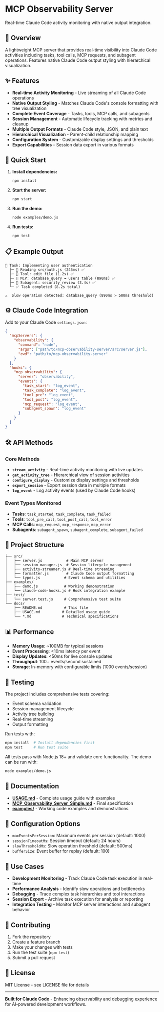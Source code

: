 # MCP Observability Server

Real-time Claude Code activity monitoring with native output integration.

## 🎯 Overview

A lightweight MCP server that provides real-time visibility into Claude Code activities including tasks, tool calls, MCP requests, and subagent operations. Features native Claude Code output styling with hierarchical visualization.

## ✨ Features

- **Real-time Activity Monitoring** - Live streaming of all Claude Code operations
- **Native Output Styling** - Matches Claude Code's console formatting with tree visualization
- **Complete Event Coverage** - Tasks, tools, MCP calls, and subagents
- **Session Management** - Automatic lifecycle tracking with metrics and cleanup
- **Multiple Output Formats** - Claude Code style, JSON, and plain text
- **Hierarchical Visualization** - Parent-child relationship mapping
- **Configuration System** - Customizable display settings and thresholds
- **Export Capabilities** - Session data export in various formats

## 🚀 Quick Start

1. **Install dependencies:**
   ```bash
   npm install
   ```

2. **Start the server:**
   ```bash
   npm start
   ```

3. **Run the demo:**
   ```bash
   node examples/demo.js
   ```

4. **Run tests:**
   ```bash
   npm test
   ```

## 📋 Example Output

```
🔄 Task: Implementing user authentication
  ├─ 📁 Reading src/auth.js (245ms) ✅
  ├─ 🔧 Tool: edit_file (1.2s) ✅
  ├─ 📡 MCP: database_query → users table (890ms) ✅
  ├─ 🤖 Subagent: security_review (3.4s) ✅
  └─ ✅ Task completed (8.2s total)

⚠️  Slow operation detected: database_query (890ms > 500ms threshold)
```

## ⚙️ Claude Code Integration

Add to your Claude Code `settings.json`:

```json
{
  "mcpServers": {
    "observability": {
      "command": "node",
      "args": ["path/to/mcp-observability-server/src/server.js"],
      "cwd": "path/to/mcp-observability-server"
    }
  },
  "hooks": {
    "mcp_observability": {
      "server": "observability",
      "events": {
        "task_start": "log_event",
        "task_complete": "log_event",
        "tool_pre": "log_event",
        "tool_post": "log_event",
        "mcp_request": "log_event",
        "subagent_spawn": "log_event"
      }
    }
  }
}
```

## 🛠️ API Methods

### Core Methods
- **`stream_activity`** - Real-time activity monitoring with live updates
- **`get_activity_tree`** - Hierarchical view of session activities
- **`configure_display`** - Customize display settings and thresholds
- **`export_session`** - Export session data in multiple formats
- **`log_event`** - Log activity events (used by Claude Code hooks)

### Event Types Monitored
- **Tasks**: `task_started`, `task_complete`, `task_failed`
- **Tools**: `tool_pre_call`, `tool_post_call`, `tool_error`
- **MCP Calls**: `mcp_request`, `mcp_response`, `mcp_error`
- **Subagents**: `subagent_spawn`, `subagent_complete`, `subagent_failed`

## 📁 Project Structure

```
├── src/
│   ├── server.js           # Main MCP server
│   ├── session-manager.js  # Session lifecycle management
│   ├── activity-streamer.js # Real-time streaming
│   ├── formatter.js        # Claude Code output formatting
│   └── types.js           # Event schema and utilities
├── examples/
│   ├── demo.js            # Working demonstration
│   └── claude-code-hooks.js # Hook integration example
├── test/
│   └── server.test.js     # Comprehensive test suite
└── docs/
    ├── README.md          # This file
    ├── USAGE.md          # Detailed usage guide
    └── *.md              # Technical specifications
```

## 📊 Performance

- **Memory Usage**: ~100MB for typical sessions
- **Event Processing**: <10ms latency per event
- **Display Updates**: <50ms for live console updates
- **Throughput**: 100+ events/second sustained
- **Storage**: In-memory with configurable limits (1000 events/session)

## 🧪 Testing

The project includes comprehensive tests covering:
- Event schema validation
- Session management lifecycle
- Activity tree building
- Real-time streaming
- Output formatting

Run tests with:
```bash
npm install  # Install dependencies first
npm test     # Run test suite
```

All tests pass with Node.js 18+ and validate core functionality. The demo can be run with:
```bash
node examples/demo.js
```

## 📖 Documentation

- **[USAGE.md](USAGE.md)** - Complete usage guide with examples
- **[MCP_Observability_Server_Simple.md](MCP_Observability_Server_Simple.md)** - Final specification
- **[examples/](examples/)** - Working code examples and demonstrations

## 🔧 Configuration Options

- `maxEventsPerSession`: Maximum events per session (default: 1000)
- `sessionTimeoutMs`: Session timeout (default: 24 hours)
- `slowThresholdMs`: Slow operation threshold (default: 500ms)
- `bufferSize`: Event buffer for replay (default: 100)

## 🎯 Use Cases

- **Development Monitoring** - Track Claude Code task execution in real-time
- **Performance Analysis** - Identify slow operations and bottlenecks
- **Debugging** - Trace complex task hierarchies and tool interactions
- **Session Export** - Archive task execution for analysis or reporting
- **Integration Testing** - Monitor MCP server interactions and subagent behavior

## 🤝 Contributing

1. Fork the repository
2. Create a feature branch
3. Make your changes with tests
4. Run the test suite (`npm test`)
5. Submit a pull request

## 📄 License

MIT License - see LICENSE file for details

---

**Built for Claude Code** - Enhancing observability and debugging experience for AI-powered development workflows.
